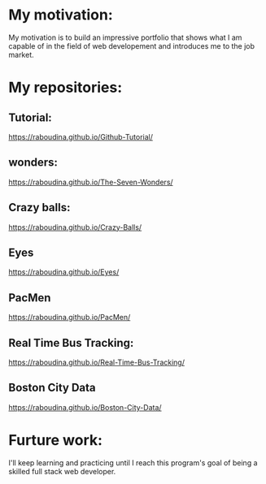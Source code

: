 # My motivation:

My  motivation is to build an impressive portfolio that shows what I am capable of in the field of web developement and introduces me to the job market.

# My repositories:

## Tutorial:
https://raboudina.github.io/Github-Tutorial/
## wonders:
https://raboudina.github.io/The-Seven-Wonders/
## Crazy balls:
https://raboudina.github.io/Crazy-Balls/
## Eyes
https://raboudina.github.io/Eyes/
## PacMen
https://raboudina.github.io/PacMen/
## Real Time Bus Tracking:
https://raboudina.github.io/Real-Time-Bus-Tracking/
## Boston City Data
https://raboudina.github.io/Boston-City-Data/
 


# Furture work:

I'll keep learning and practicing until I reach this program's goal of being a skilled full stack web developer.
